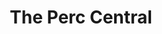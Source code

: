 ---
title: "The Perc Central"
image_path: "/assets/images/customers/perccentral.png"
background_color: '#ffffff'
href: "http://www.perc.co.nz/"
---
